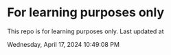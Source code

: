# For learning purposes only
This repo is for learning purposes only.
Last updated at

Wednesday, April 17, 2024 10:49:08 PM

